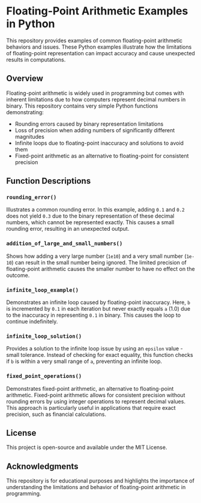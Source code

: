 
# Floating-Point Arithmetic Examples in Python

This repository provides examples of common floating-point arithmetic behaviors and issues. These Python examples illustrate how the limitations of floating-point representation can impact accuracy and cause unexpected results in computations.

## Overview

Floating-point arithmetic is widely used in programming but comes with inherent limitations due to how computers represent decimal numbers in binary. This repository contains very simple Python functions demonstrating:

- Rounding errors caused by binary representation limitations
- Loss of precision when adding numbers of significantly different magnitudes
- Infinite loops due to floating-point inaccuracy and solutions to avoid them
- Fixed-point arithmetic as an alternative to floating-point for consistent precision

## Function Descriptions

### `rounding_error()`
Illustrates a common rounding error. In this example, adding `0.1` and `0.2` does not yield `0.3` due to the binary representation of these decimal numbers, which cannot be represented exactly. This causes a small rounding error, resulting in an unexpected output.

### `addition_of_large_and_small_numbers()`
Shows how adding a very large number (`1e10`) and a very small number (`1e-10`) can result in the small number being ignored. The limited precision of floating-point arithmetic causes the smaller number to have no effect on the outcome.

### `infinite_loop_example()`
Demonstrates an infinite loop caused by floating-point inaccuracy. Here, `b` is incremented by `0.1` in each iteration but never exactly equals `a` (1.0) due to the inaccuracy in representing `0.1` in binary. This causes the loop to continue indefinitely.

### `infinite_loop_solution()`
Provides a solution to the infinite loop issue by using an `epsilon` value - small tolerance. Instead of checking for exact equality, this function checks if `b` is within a very small range of `a`, preventing an infinite loop.

### `fixed_point_operations()`
Demonstrates fixed-point arithmetic, an alternative to floating-point arithmetic. Fixed-point arithmetic allows for consistent precision without rounding errors by using integer operations to represent decimal values. This approach is particularly useful in applications that require exact precision, such as financial calculations.

## License

This project is open-source and available under the MIT License.

## Acknowledgments

This repository is for educational purposes and highlights the importance of understanding the limitations and behavior of floating-point arithmetic in programming.
